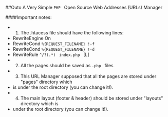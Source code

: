 ##Outo
A Very Simple  ```PHP ``` Open Source Web Addresses (URLs) Manager

####Important notes:
 * 1. The .htacess file should have the following lines:
 *    RewriteEngine On
 *    RewriteCond ```%{REQUEST_FILENAME} !-f ```
 *    RewriteCond  ```%{REQUEST_FILENAME} !-d ```
 *    RewriteRule  ```^/?(.*) ```  ```index.php ``` [L]
 * 2. All the pages should be saved as  ```.php ``` files
 * 3. This URL Manager supposed that all the pages are stored under "pages" directory which
 *    is under the root directory (you can change it!).
 * 4. The main layout (footer & header) should be stored under "layouts" directory which is
 *    under the root directory (you can change it!).
